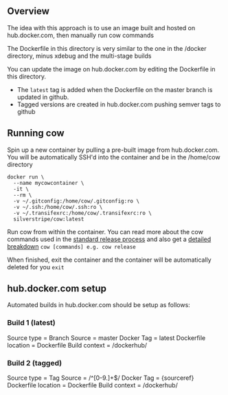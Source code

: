## Overview
The idea with this approach is to use an image built and hosted on hub.docker.com, then manually run cow commands

The Dockerfile in this directory is very similar to the one in the /docker directory, minus xdebug and the
multi-stage builds

You can update the image on hub.docker.com by editing the Dockerfile in this directory.
- The `latest` tag is added when the Dockerfile on the master branch is updated in github.
- Tagged versions are created in hub.docker.com pushing semver tags to github

## Running cow
Spin up a new container by pulling a pre-built image from hub.docker.com.
You will be automatically SSH'd into the container and be in the /home/cow directory
```
docker run \
  --name mycowcontainer \
  -it \
  --rm \
  -v ~/.gitconfig:/home/cow/.gitconfig:ro \
  -v ~/.ssh:/home/cow/.ssh:ro \
  -v ~/.transifexrc:/home/cow/.transifexrc:ro \
  silverstripe/cow:latest
```

Run cow from within the container.  You can read more about the cow commands used in the [standard release process](https://docs.silverstripe.org/en/4/contributing/making_a_silverstripe_core_release/#standard-release-process) and also get a [detailed breakdown](../readme.md)
`cow [commands] e.g. cow release`

When finished, exit the container and the container will be automatically deleted for you
`exit`

## hub.docker.com setup
Automated builds in hub.docker.com should be setup as follows: 

### Build 1 (latest)
Source type = Branch
Source = master
Docker Tag = latest
Dockerfile location = Dockerfile
Build context = /dockerhub/

### Build 2 (tagged)
Source type = Tag
Source = /^[0-9.]+$/
Docker Tag = {sourceref}
Dockerfile location = Dockerfile
Build context = /dockerhub/
